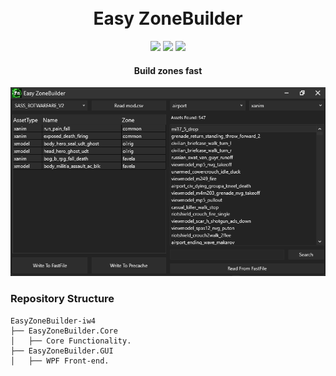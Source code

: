 ﻿<h1 align="center">
  <br>
  Easy ZoneBuilder
  <br>
</h1>

<div align="center">
  <a href="https://github.com/kruumy/EasyZoneBuilder-iw4/releases"><img src="https://img.shields.io/github/v/release/kruumy/EasyZoneBuilder-iw4?label=Latest%20version&style=flat-square"></a>
  <a href="https://github.com/kruumy/EasyZoneBuilder-iw4/releases""><img src="https://img.shields.io/github/downloads/kruumy/EasyZoneBuilder-iw4/total"></a>
  <a href="https://paypal.me/JPauls281"><img src="https://img.shields.io/badge/Donate-Paypal-orange?style=flat-square"></a>
</div>

<h4 align="center">Build zones fast</h4>

<div align="center">
  <a href="preview.png">
    <img src="preview.png" alt="Preivew" Width="auto" Height="auto">
  </a>
</div>

### Repository Structure
```
EasyZoneBuilder-iw4
├── EasyZoneBuilder.Core
│   ├── Core Functionality.
├── EasyZoneBuilder.GUI
│   ├── WPF Front-end.
```
